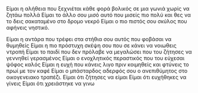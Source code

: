 Είμαι η αλήθεια που ξεχνιέται κάθε φορά 
βολικός σε μια γωνιά
χωρίς να ζητάω πολλά
Είμαι το άλλο σου μισό αυτό που μισείς πιο πολύ
και θες να το δεις σακαταμένο στο δρομο νεκρό
Είμαι ο πιο πιστός σου σκύλος που αφήνεις νηστικό.

Είμαι η αντάρα που τρέφει στα στήθια σου
αυτός που φοβάσαι να θυμηθείς
Είμαι η πιο πρόστυχη σκέψη σου που σε κάνει
να νοιωθεις ντροπή
Είμαι το παιδί που δεν πρόλαβε να μεγαλώσει
που του ζήτησες να γεννηθεί γερασμένος
Είμαι ο ενοχλητικός περαστικός που του εύχεσαι
ψόφος καλός
Είμαι η ευχή που κάνεις λιγο πριν κοιμηθείς
και φτύνεις το πρωί με τον καφέ
Είμαι ο μπάσταρδος αδερφός σου
ο ανεπιθύμητος στο οικογενειακο τραπέζι.
Είμαι ότι ζήτησες να είμαι 
Είμαι ότι ευχήθηκες να γίνεις
Είμαι ότι χρειάστηκε να γινω





